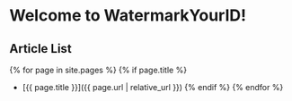 # Welcome to WatermarkYourID!

## Article List

{% for page in site.pages %}
{% if page.title %}
- [{{ page.title }}]({{ page.url | relative_url }})
{% endif %}
{% endfor %}
